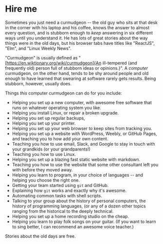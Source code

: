 Hire me
=======

Sometimes you just need a curmudgeon -- the old guy who sits at that desk in
the corner with his laptop and his coffee, knows the answer to almost every
question, and is stubborn enough to _keep_ answering in six different ways
until you understand it.  He has lots of great stories about the way things
were in the old days, but his browser tabs have titles like "ReactJS", "Elm",
and "Linux Weekly News".

"Curmudgeon" is usually defined as
"[https://en.wiktionary.org/wiki/curmudgeon]{An ill-tempered (and frequently
old) person full of stubborn ideas or opinions.}".  A _computer_ curmudgeon,
on the other hand, tends to be shy around people and old enough to have
learned that swearing at software rarely gets results.  Being stubborn,
however, usually does.

Things <em>this</em> computer curmudgeon can do for you include:

* Helping you set up a new computer, with awesome free software that runs on
  whatever operating system you like.
* Helping you install Linux, or repair a broken upgrade.
* Helping you set up regular backups, 
* Helping you set up your printer.
* Helping you set up your web browser to keep sites from tracking you.
* Helping you set up a website with WordPress, Weebly, or GitHub Pages, and
  teaching you to how add your own content.
* Teaching you how to use email, Slack, and Google to stay in touch with your
  grandkids (or your grandparents!)
* Teaching you how to use Linux.
* Helping you set up a blazing fast static website with markdown.
* Teaching you how to use the website that some other consultant left you with
  before they moved away.
* Helping you learn to program, in your choice of languages -- and helping you
  choose the right one.
* Getting your team started using `git` and GitHub.
* Explaining how `git` works and exactly why it's awesome.
* Automating common tasks with shell scripts.
* Talking to your group about the history of personal computers, the history
  of programming languages, (or any of a dozen other topics ranging from the
  historical to the deeply technical.
* Helping you set up a home recording studio on the cheap.
* Helping you learn to play folk songs on your guitar.  (If you want to learn
  to sing better, I can recommend an awesome voice teacher.)

Stories about the old days are free.

